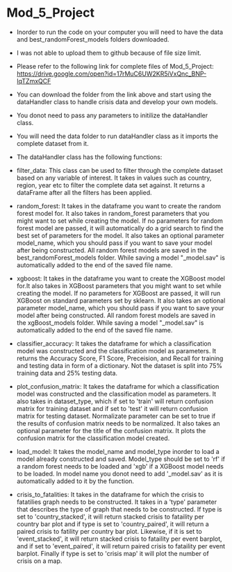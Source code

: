 # Mod_5_Project

* Inorder to run the code on your computer you will need to have the data and best_randomForest_models folders downloaded.

* I was not able to upload them to github because of file size limit.

* Please refer to the following link for complete files of Mod_5_Project: https://drive.google.com/open?id=17rMuC6UW2KR5iVxQnc_BNP-lqTZmxQCF

* You can download the folder from the link above and start using the dataHandler class to handle crisis data and develop your own models.

* You donot need to pass any parameters to initilize the dataHandler class.

* You will need the data folder to run dataHandler class as it imports the complete dataset from it.

* The dataHandler class has the following functions:

* filter_data: This class can be used to filter through the complete dataset based on any variable of interest. It takes in values such as country, region, year etc to filter the complete data set against. It returns a dataFrame after all the filters has been applied. 

* random_forest: It takes in the dataframe you want to create the random forest model for. It also takes in random_forest parameters that you might want to set while creating the model. If no parameters for random forest model are passed, it will automatically do a grid search to find the best set of parameters for the model. It also takes an optional parameter model_name, which you should pass if you want to save your model after being constructed. All random forest models are saved in the best_randomForest_models folder. While saving a model "_model.sav" is automatically added to the end of the saved file name.

* xgboost: It takes in the dataframe you want to create the XGBoost model for.It also takes in XGBoost parameters that you might want to set while creating the model. If no parameters for XGBoost are passed, it will run XGBoost on standard parameters set by sklearn. It also takes an optional parameter model_name, which you should pass if you want to save your model after being constructed. All random forest models are saved in the xgBoost_models folder. While saving a model "_model.sav" is automatically added to the end of the saved file name.

* classifier_accuracy: It takes the dataframe for which a classification model was constructed and the classification model as parameters. It returns the Accuracy Score, F1 Score, Preceision, and Recall for training and testing data in form of a dictionary. Not the dataset is split into 75% training data and 25% testing data.

* plot_confusion_matrix: It takes the dataframe for which a classification model was constructed and the classification model as parameters. It also takes in dataset_type, which if set to 'train' will return confusion matrix for training dataset and if set to 'test' it will return confusion matrix for testing dataset. Normalizate parameter can be set to true if the results of confusion matrix needs to be normalized. It also takes an optional parameter for the title of the confusion matrix. It plots the confusion matrix for the classification model created.

* load_model: It takes the model_name and model_type inorder to load a model already constructed and saved. Model_type should be set to 'rf' if a random forest needs to be loaded and 'xgb' if a XGBoost model needs to be loaded. In model name you donot need to add '_model.sav' as it is automatically added to it by the function.

* crisis_to_fatalities: It takes in the dataframe for which the crisis to fatatilies graph needs to be constructed. It takes in a 'type' parameter that describes the type of graph that needs to be constructed. If type is set to 'country_stacked', it will return stacked crisis to fataility per country bar plot and if type is set to 'country_paired', it will return a paired crisis to fatility per country bar plot. Likewise, if it is set to 'event_stacked', it will return stacked crisis to fataility per event barplot, and if set to 'event_paired', it will return paired crisis to fataility per event barplot. Finally if type is set to 'crisis map' it will plot the number of crisis on a map.
